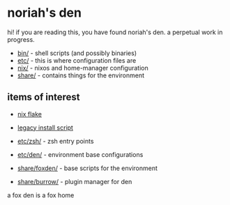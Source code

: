 # noriah's den

hi! if you are reading this, you have found noriah's den.
a perpetual work in progress.

- [bin/](bin/) - shell scripts (and possibly binaries)
- [etc/](etc/) - this is where configuration files are
- [nix/](nix/) - nixos and home-manager configuration
- [share/](share/) - contains things for the environment

## items of interest

- [nix flake](flake.nix)
- [legacy install script](share/foxden/install.zsh)


- [etc/zsh/](etc/zsh/) - zsh entry points
- [etc/den/](etc/den/) - environment base configurations
- [share/foxden/](share/foxden/) - base scripts for the environment
- [share/burrow/](share/burrow/) - plugin manager for den


a fox den is a fox home

